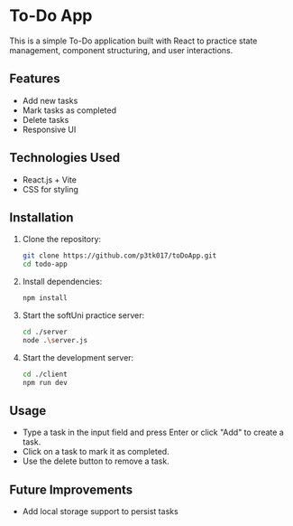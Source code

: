 # To-Do App

This is a simple To-Do application built with React to practice state management, component structuring, and user interactions.

## Features
- Add new tasks
- Mark tasks as completed
- Delete tasks
- Responsive UI

## Technologies Used
- React.js + Vite
- CSS for styling

## Installation

1. Clone the repository:
   ```bash
   git clone https://github.com/p3tk017/toDoApp.git
   cd todo-app
   ```

2. Install dependencies:
   ```bash
   npm install
   ```

3. Start the softUni practice server:
   ```bash
   cd ./server
   node .\server.js
   ```

2. Start the development server:
   ```bash
   cd ./client
   npm run dev
   ```

## Usage
- Type a task in the input field and press Enter or click "Add" to create a task.
- Click on a task to mark it as completed.
- Use the delete button to remove a task.

## Future Improvements
- Add local storage support to persist tasks

